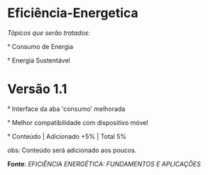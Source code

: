 # Eficiência-Energetica

*Tópicos que serão tratados:* 

° Consumo de Energia

° Energia Sustentável

# Versão 1.1

° Interface da aba 'consumo' melhorada

° Melhor compatibilidade com dispositivo móvel

° Conteúdo | Adicionado +5% | Total 5%

obs: Conteúdo será adicionado aos poucos.

<strong>Fonte</strong>: *EFICIÊNCIA ENERGÉTICA: FUNDAMENTOS E APLICAÇÕES*

